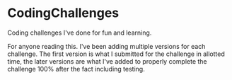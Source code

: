 # CodingChallenges
Coding challenges I've done for fun and learning.

For anyone reading this. I've been adding multiple versions for each challenge. The first version is what I submitted for the challenge in allotted time, the later versions are what I've added to properly complete the challenge 100% after the fact including testing.
